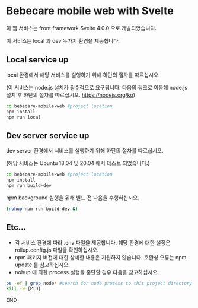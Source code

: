 # Bebecare mobile web with Svelte

이 웹 서비스는 front framework Svelte 4.0.0 으로 개발되었습니다.

이 서비스는 local 과 dev 두가지 환경을 제공합니다.

## Local service up

local 환경에서 해당 서비스를 실행하기 위해 하단의 절차를 따르십시오.

(이 서비스는 node.js 설치가 필수적으로 요구됩니다. 다음의 링크로 이동해 node.js 설치 후 하단의 절차를 따르십시오. https://nodejs.org/ko)


```bash
cd bebecare-mobile-web #project location
npm install
npm run local
```

## Dev server service up

dev server 환경에서 서비스를 실행하기 위해 하단의 절차를 따르십시오.

(해당 서비스는 Ubuntu 18.04 및 20.04 에서 테스트 되었습니다.)

```bash
cd bebecare-mobile-web #project location
npm install
npm run build-dev
```

npm background 실행을 위해 빌드 전 다음을 수행하십시오.

```bash
(nohup npm run build-dev &)
```

## Etc...

* 각 서비스 환경에 따라 .env 파일을 제공합니다. 해당 환경에 대한 설정은 rollup.config.js 파일을 확인하십시오.
* npm 패키지 버전에 대한 상세한 내용은 지원하지 않습니다. 호환성 오류는 npm update 를 참고하십시오.
* nohup 에 의한 process 실행을 중단할 경우 다음을 참고하십시오.
```bash
ps -ef | grep node* #search for node process to this project directory
kill -9 {PID}
```

END